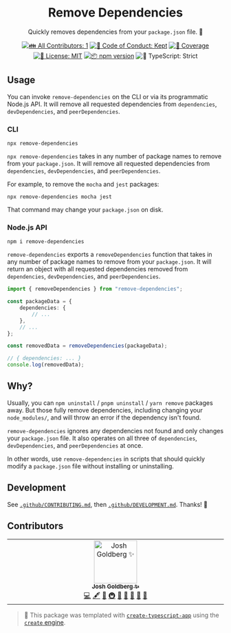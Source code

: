<h1 align="center">Remove Dependencies</h1>

<p align="center">
	Quickly removes dependencies from your <code>package.json</code> file.
	🔪
</p>

<p align="center">
	<!-- prettier-ignore-start -->
	<!-- ALL-CONTRIBUTORS-BADGE:START - Do not remove or modify this section -->
	<a href="#contributors" target="_blank"><img alt="👪 All Contributors: 1" src="https://img.shields.io/badge/%F0%9F%91%AA_all_contributors-1-21bb42.svg" /></a>
<!-- ALL-CONTRIBUTORS-BADGE:END -->
	<!-- prettier-ignore-end -->
	<a href="https://github.com/JoshuaKGoldberg/remove-dependencies/blob/main/.github/CODE_OF_CONDUCT.md" target="_blank"><img alt="🤝 Code of Conduct: Kept" src="https://img.shields.io/badge/%F0%9F%A4%9D_code_of_conduct-kept-21bb42" /></a>
	<a href="https://codecov.io/gh/JoshuaKGoldberg/remove-dependencies" target="_blank"><img alt="🧪 Coverage" src="https://img.shields.io/codecov/c/github/JoshuaKGoldberg/remove-dependencies?label=%F0%9F%A7%AA%20coverage" /></a>
	<a href="https://github.com/JoshuaKGoldberg/remove-dependencies/blob/main/LICENSE.md" target="_blank"><img alt="📝 License: MIT" src="https://img.shields.io/badge/%F0%9F%93%9D_license-MIT-21bb42.svg"></a>
	<a href="http://npmjs.com/package/remove-dependencies"><img alt="📦 npm version" src="https://img.shields.io/npm/v/remove-dependencies?color=21bb42&label=%F0%9F%93%A6%20npm" /></a>
	<img alt="💪 TypeScript: Strict" src="https://img.shields.io/badge/%F0%9F%92%AA_typescript-strict-21bb42.svg" />
</p>

## Usage

You can invoke `remove-dependencies` on the CLI or via its programmatic Node.js API.
It will remove all requested dependencies from `dependencies`, `devDependencies`, and `peerDependencies`.

### CLI

```shell
npx remove-dependencies
```

`npx remove-dependencies` takes in any number of package names to remove from your `package.json`.
It will remove all requested dependencies from `dependencies`, `devDependencies`, and `peerDependencies`.

For example, to remove the `mocha` and `jest` packages:

```shell
npx remove-dependencies mocha jest
```

That command may change your `package.json` on disk.

### Node.js API

```shell
npm i remove-dependencies
```

`remove-dependencies` exports a `removeDependencies` function that takes in any number of package names to remove from your `package.json`.
It will return an object with all requested dependencies removed from `dependencies`, `devDependencies`, and `peerDependencies`.

```ts
import { removeDependencies } from "remove-dependencies";

const packageData = {
	dependencies: {
		// ...
	},
	// ...
};

const removedData = removeDependencies(packageData);

// { dependencies: ... }
console.log(removedData);
```

## Why?

Usually, you can `npm uninstall` / `pnpm uninstall` / `yarn remove` packages away.
But those fully remove dependencies, including changing your `node_modules/`, and will throw an error if the dependency isn't found.

`remove-dependencies` ignores any dependencies not found and only changes your `package.json` file.
It also operates on all three of `dependencies`, `devDependencies`, and `peerDependencies` at once.

In other words, use `remove-dependencies` in scripts that should quickly modify a `package.json` file without installing or uninstalling.

## Development

See [`.github/CONTRIBUTING.md`](./.github/CONTRIBUTING.md), then [`.github/DEVELOPMENT.md`](./.github/DEVELOPMENT.md).
Thanks! 💖

## Contributors

<!-- spellchecker: disable -->
<!-- ALL-CONTRIBUTORS-LIST:START - Do not remove or modify this section -->
<!-- prettier-ignore-start -->
<!-- markdownlint-disable -->
<table>
  <tbody>
    <tr>
      <td align="center" valign="top" width="14.28%"><a href="http://www.joshuakgoldberg.com/"><img src="https://avatars.githubusercontent.com/u/3335181?v=4?s=100" width="100px;" alt="Josh Goldberg ✨"/><br /><sub><b>Josh Goldberg ✨</b></sub></a><br /><a href="https://github.com/JoshuaKGoldberg/remove-dependencies/commits?author=JoshuaKGoldberg" title="Code">💻</a> <a href="#content-JoshuaKGoldberg" title="Content">🖋</a> <a href="#ideas-JoshuaKGoldberg" title="Ideas, Planning, & Feedback">🤔</a> <a href="#infra-JoshuaKGoldberg" title="Infrastructure (Hosting, Build-Tools, etc)">🚇</a> <a href="#maintenance-JoshuaKGoldberg" title="Maintenance">🚧</a> <a href="#projectManagement-JoshuaKGoldberg" title="Project Management">📆</a> <a href="#tool-JoshuaKGoldberg" title="Tools">🔧</a> <a href="https://github.com/JoshuaKGoldberg/remove-dependencies/commits?author=JoshuaKGoldberg" title="Documentation">📖</a> <a href="https://github.com/JoshuaKGoldberg/remove-dependencies/issues?q=author%3AJoshuaKGoldberg" title="Bug reports">🐛</a></td>
    </tr>
  </tbody>
</table>

<!-- markdownlint-restore -->
<!-- prettier-ignore-end -->

<!-- ALL-CONTRIBUTORS-LIST:END -->
<!-- spellchecker: enable -->

<!-- You can remove this notice if you don't want it 🙂 no worries! -->

> 💝 This package was templated with [`create-typescript-app`](https://github.com/JoshuaKGoldberg/create-typescript-app) using the [`create` engine](https://create.bingo).
